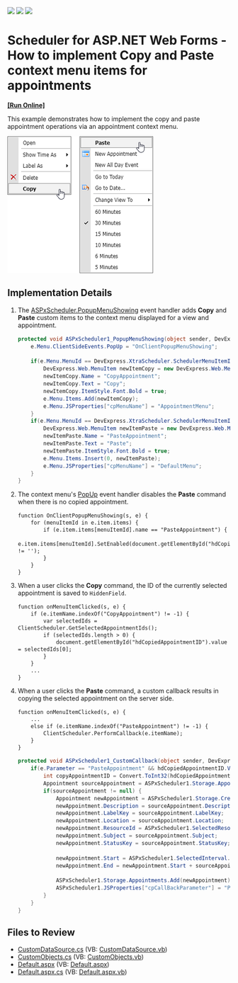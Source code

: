 <!-- default badges list -->
![](https://img.shields.io/endpoint?url=https://codecentral.devexpress.com/api/v1/VersionRange/128547183/18.1.10%2B)
[![](https://img.shields.io/badge/Open_in_DevExpress_Support_Center-FF7200?style=flat-square&logo=DevExpress&logoColor=white)](https://supportcenter.devexpress.com/ticket/details/T164287)
[![](https://img.shields.io/badge/📖_How_to_use_DevExpress_Examples-e9f6fc?style=flat-square)](https://docs.devexpress.com/GeneralInformation/403183)
<!-- default badges end -->

# Scheduler for ASP.NET Web Forms - How to implement Copy and Paste context menu items for appointments
<!-- run online -->
**[[Run Online]](https://codecentral.devexpress.com/128547183/)**
<!-- run online end -->

This example demonstrates how to implement the copy and paste appointment operations via an appointment context menu. 

![](scheduler-context-menu.png)

## Implementation Details

1. The [ASPxScheduler.PopupMenuShowing](https://docs.devexpress.com/AspNet/DevExpress.Web.ASPxScheduler.ASPxScheduler.PopupMenuShowing) event handler adds **Copy** and **Paste** custom items to the context menu displayed for a view and appointment. 

    ```csharp
    protected void ASPxScheduler1_PopupMenuShowing(object sender, DevExpress.Web.ASPxScheduler.PopupMenuShowingEventArgs e) {
        e.Menu.ClientSideEvents.PopUp = "OnClientPopupMenuShowing";
    
        if(e.Menu.MenuId == DevExpress.XtraScheduler.SchedulerMenuItemId.AppointmentMenu) {
            DevExpress.Web.MenuItem newItemCopy = new DevExpress.Web.MenuItem();
            newItemCopy.Name = "CopyAppointment";
            newItemCopy.Text = "Copy";
            newItemCopy.ItemStyle.Font.Bold = true;
            e.Menu.Items.Add(newItemCopy);
            e.Menu.JSProperties["cpMenuName"] = "AppointmentMenu";
        }
        if(e.Menu.MenuId == DevExpress.XtraScheduler.SchedulerMenuItemId.DefaultMenu) {
            DevExpress.Web.MenuItem newItemPaste = new DevExpress.Web.MenuItem();
            newItemPaste.Name = "PasteAppointment";
            newItemPaste.Text = "Paste";
            newItemPaste.ItemStyle.Font.Bold = true;
            e.Menu.Items.Insert(0, newItemPaste);
            e.Menu.JSProperties["cpMenuName"] = "DefaultMenu";
        }
    }
    ```

2. The context menu's [PopUp](https://docs.devexpress.com/AspNet/DevExpress.Web.MenuClientSideEvents.PopUp) event handler disables the **Paste** command when there is no copied appointment.

    ```jscript
    function OnClientPopupMenuShowing(s, e) {
        for (menuItemId in e.item.items) {
            if (e.item.items[menuItemId].name == "PasteAppointment") {
                e.item.items[menuItemId].SetEnabled(document.getElementById("hdCopiedAppointmentID").value != '');
            }
        }
    }
    ```

3. When a user clicks the **Copy** command, the ID of the currently selected appointment is saved to `HiddenField`.

    ```jscript
    function onMenuItemClicked(s, e) {
        if (e.itemName.indexOf("CopyAppointment") != -1) {
            var selectedIds = ClientScheduler.GetSelectedAppointmentIds();
            if (selectedIds.length > 0) {
                document.getElementById("hdCopiedAppointmentID").value = selectedIds[0];
            }
        }
        ...
    }
    ```

4. When a user clicks the **Paste** command, a custom callback results in copying the selected appointment on the server side.

    ```jscript
    function onMenuItemClicked(s, e) {
        ...
        else if (e.itemName.indexOf("PasteAppointment") != -1) {
            ClientScheduler.PerformCallback(e.itemName);
        }
    }
    ```
    
    ```csharp
    protected void ASPxScheduler1_CustomCallback(object sender, DevExpress.Web.CallbackEventArgsBase e) {
        if(e.Parameter == "PasteAppointment" && hdCopiedAppointmentID.Value != "") {
            int copyAppointmentID = Convert.ToInt32(hdCopiedAppointmentID.Value);
            Appointment sourceAppointment = ASPxScheduler1.Storage.Appointments.GetAppointmentById(copyAppointmentID);
            if(sourceAppointment != null) {
                Appointment newAppointment = ASPxScheduler1.Storage.CreateAppointment(sourceAppointment.Type);
                newAppointment.Description = sourceAppointment.Description;
                newAppointment.LabelKey = sourceAppointment.LabelKey;
                newAppointment.Location = sourceAppointment.Location;
                newAppointment.ResourceId = ASPxScheduler1.SelectedResource.Id; ;
                newAppointment.Subject = sourceAppointment.Subject;
                newAppointment.StatusKey = sourceAppointment.StatusKey;
    
                newAppointment.Start = ASPxScheduler1.SelectedInterval.Start;
                newAppointment.End = newAppointment.Start + sourceAppointment.Duration;
    
                ASPxScheduler1.Storage.Appointments.Add(newAppointment);
                ASPxScheduler1.JSProperties["cpCallBackParameter"] = "PasteAppointment";
            }
        }
    }
    ```

## Files to Review

* [CustomDataSource.cs](./CS/WebApplication1/CustomDataSource.cs) (VB: [CustomDataSource.vb](./VB/WebApplication1/CustomDataSource.vb))
* [CustomObjects.cs](./CS/WebApplication1/CustomObjects.cs) (VB: [CustomObjects.vb](./VB/WebApplication1/CustomObjects.vb))
* [Default.aspx](./CS/WebApplication1/Default.aspx) (VB: [Default.aspx](./VB/WebApplication1/Default.aspx))
* [Default.aspx.cs](./CS/WebApplication1/Default.aspx.cs) (VB: [Default.aspx.vb](./VB/WebApplication1/Default.aspx.vb))
